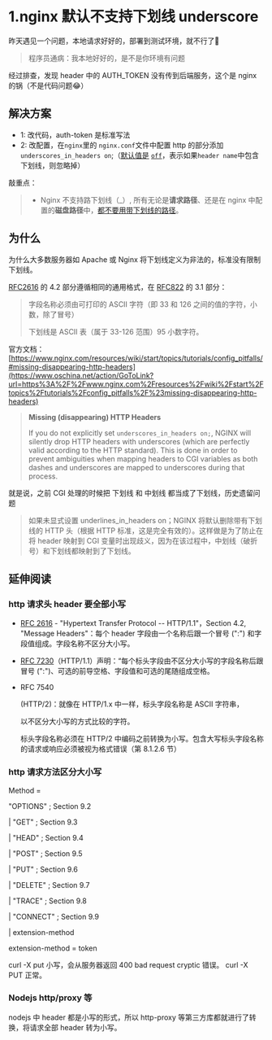 # 1.nginx 默认不支持下划线 underscore

昨天遇见一个问题，本地请求好好的，部署到测试环境，就不行了👻

> 程序员通病：我本地好好的，是不是你环境有问题

经过排查，发现 header 中的 AUTH_TOKEN 没有传到后端服务，这个是 nginx 的锅（不是代码问题😂）



## 解决方案

- 1: 改代码，auth-token 是标准写法
- 2: 改配置，在`nginx`里的 `nginx.conf`文件中配置 http 的部分添加`underscores_in_headers on`;（[默认值是](https://www.oschina.net/action/GoToLink?url=https%3A%2F%2Fzhuanlan.zhihu.com%2Fp%2F61044271) [`off`](https://www.oschina.net/action/GoToLink?url=https%3A%2F%2Fzhuanlan.zhihu.com%2Fp%2F61044271)，表示如果`header name`中包含下划线，则忽略掉）

敲重点：

> - Nginx 不支持路下划线（_）, 所有无论是**请求路径**、还是在 nginx 中配置的**磁盘路径**中，[都不要用带下划线的路径](https://www.oschina.net/action/GoToLink?url=https%3A%2F%2Fwww.cnblogs.com%2Fzjfblog%2Fp%2F15101751.html)。



## 为什么

为什么大多数服务器如 Apache 或 Nginx 将下划线定义为非法的，标准没有限制下划线。

[RFC2616](https://www.oschina.net/action/GoToLink?url=https%3A%2F%2Fwww.w3.org%2FProtocols%2Frfc2616%2Frfc2616-sec4.html) 的 4.2 部分遵循相同的通用格式，在 [RFC822](https://www.oschina.net/action/GoToLink?url=https%3A%2F%2Fwww.ietf.org%2Frfc%2Frfc822.txt) 的 3.1 部分：

> 字段名称必须由可打印的 ASCII 字符（即 33 和 126 之间的值的字符，小数，除了冒号）
>
> 下划线是 ASCII 表（属于 33-126 范围）95 小数字符。

官方文档：[https://www.nginx.com/resources/wiki/start/topics/tutorials/config_pitfalls/#missing-disappearing-http-headers](https://www.oschina.net/action/GoToLink?url=https%3A%2F%2Fwww.nginx.com%2Fresources%2Fwiki%2Fstart%2Ftopics%2Ftutorials%2Fconfig_pitfalls%2F%23missing-disappearing-http-headers)

> **Missing (disappearing) HTTP Headers**
>
> If you do not explicitly set `underscores_in_headers on;`, NGINX will silently drop HTTP headers with underscores (which are perfectly valid according to the HTTP standard). This is done in order to prevent ambiguities when mapping headers to CGI variables as both dashes and underscores are mapped to underscores during that process.

就是说，之前 CGI 处理的时候把 下划线 和 中划线 都当成了下划线，历史遗留问题

> 如果未显式设置 underlines_in_headers on；NGINX 将默认删除带有下划线的 HTTP 头（根据 HTTP 标准，这是完全有效的）。这样做是为了防止在将 header 映射到 CGI 变量时出现歧义，因为在该过程中，中划线（破折号）和下划线都映射到了下划线。



## 延伸阅读



### http 请求头 header 要全部小写

- [RFC 2616](https://www.oschina.net/action/GoToLink?url=http%3A%2F%2Fmirrors.nju.edu.cn%2Frfc%2Fbeta%2Ferrata%2Frfc2616.html) - "Hypertext Transfer Protocol -- HTTP/1.1"，Section 4.2, "Message Headers"：每个 header 字段由一个名称后跟一个冒号 (":") 和字段值组成。字段名称不区分大小写。

- [RFC 7230](https://www.oschina.net/action/GoToLink?url=http%3A%2F%2Ftools.ietf.org%2Fhtml%2Frfc7230%23section-3.2)（HTTP/1.1）声明：“每个标头字段由不区分大小写的字段名称后跟冒号 (":")、可选的前导空格、字段值和可选的尾随组成空格。

- RFC 7540

   

  (HTTP/2)：就像在 HTTP/1.x 中一样，标头字段名称是 ASCII 字符串，

  以不区分大小写的方式比较的字符。

  标头字段名称必须在 HTTP/2 中编码之前转换为小写。包含大写标头字段名称的请求或响应必须被视为格式错误（第 8.1.2.6 节）



### http 请求方法区分大小写

Method =

 "OPTIONS" ; Section 9.2

| "GET" ; Section 9.3

| "HEAD" ; Section 9.4

| "POST" ; Section 9.5

| "PUT" ; Section 9.6

| "DELETE" ; Section 9.7

| "TRACE" ; Section 9.8

| "CONNECT" ; Section 9.9

| extension-method

extension-method = token

 

curl -X put 小写，会从服务器返回 400 bad request cryptic 错误。 curl -X PUT 正常。



### Nodejs http/proxy 等

nodejs 中 header 都是小写的形式，所以 http-proxy 等第三方库都就进行了转换，将请求全部 header 转为小写。